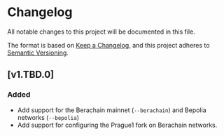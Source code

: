 # Changelog

All notable changes to this project will be documented in this file.

The format is based on [Keep a Changelog](https://keepachangelog.com/en/1.1.0/),
and this project adheres to
[Semantic Versioning](https://semver.org/spec/v2.0.0.html).

## [v1.TBD.0]

### Added

- Add support for the Berachain mainnet (`--berachain`) and Bepolia networks
  (`--bepolia`)
- Add support for configuring the Prague1 fork on Berachain networks.
